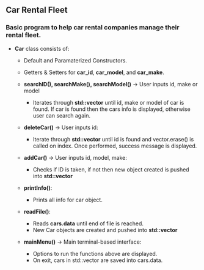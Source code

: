 ## Car Rental Fleet

### Basic program to help car rental companies manage their rental fleet.

* **Car** class consists of:
  *  Default and Paramaterized Constructors.
    
  *  Getters & Setters for **car_id**, **car_model**, and **car_make**.
    
  *  **searchID(), searchMake(), searchModel()** -> User inputs id, make or model
      * Iterates through **std::vector** until id, make or model of car is found. If car is found then the cars info is displayed, otherwise user can search again.

  *  **deleteCar()** -> User inputs id:
      * Iterate through **std::vector** until id is found and vector.erase() is called on index. Once performed, success message is displayed.

  *  **addCar()** -> User inputs id, model, make:
      * Checks if ID is taken, if not then new object created is pushed into **std::vector**

  *  **printInfo()**:
      * Prints all info for car object.

  *  **readFile()**:
      * Reads **cars.data** until end of file is reached.
      * New Car objects are created and pushed into **std::vector**

  *  **mainMenu()** -> Main terminal-based interface:
      * Options to run the functions above are displayed.
      * On exit, cars in std::vector are saved into cars.data.
